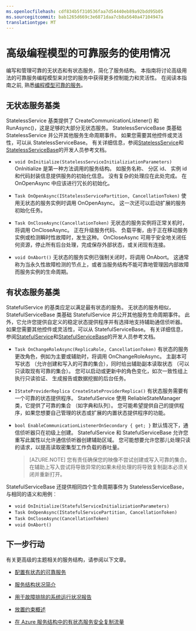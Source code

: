 ```yaml
---
ms.openlocfilehash: cdf834b5f310536faa7d54440eb89a92bdd95b05
ms.sourcegitcommit: bab1265d669c3e6871daa7cb8a5640a47104947a
translationtype: MT
---
```

<properties
   pageTitle="编程模型的可靠服务的高级的用法"
   description="了解有关编程模型以增加灵活性，在您的服务的服务结构可靠服务的高级用法。"
   services="Service-Fabric"
   documentationCenter=".net"
   authors="jessebenson"
   manager="timlt"
   editor="masnider"/>

<tags
   ms.service="Service-Fabric"
   ms.devlang="dotnet"
   ms.topic="article"
   ms.tgt_pltfrm="NA"
   ms.workload="NA"
   ms.date="08/26/2015"
   ms.author="jesseb"/>

# 高级编程模型的可靠服务的使用情况
编写和管理可靠的无状态和有状态服务，简化了服务结构。 本指南将讨论高级用法的可靠服务编程模型来对您的服务中获得更多控制能力和灵活性。 在阅读本指南之前, 熟悉[编程模型可靠的服务](service-fabric-reliable-services-introduction.md)。

## 无状态服务基类
StatelessService 基类提供了 CreateCommunicationListener() 和 RunAsync()，这是足够的大部分无状态服务。 StatelessServiceBase 类基础 StatelessService 并公开其他服务生命周期事件。 如果您需要其他控件或灵活性，可以从 StatelessServiceBase。 有关详细信息，参阅[StatelessService](https://msdn.microsoft.com/library/azure/microsoft.servicefabric.services.statelessservice.aspx)和[StatelessServiceBase](https://msdn.microsoft.com/library/azure/microsoft.servicefabric.services.statelessservicebase.aspx)的开发人员参考文档。

- `void OnInitialize(StatelessServiceInitializiationParameters)`
    OnInitialize 是第一种方法调用的服务结构。 如服务名称、 分区 id、 实例 id 和代码封装信息提供服务的初始化信息。 没有复杂的处理应在此处完成。 在 OnOpenAsync 中应该进行冗长的初始化。

- `Task OnOpenAsync(IStatelessServicePartition, CancellationToken)`
    使用无状态的服务实例时调用 OnOpenAsync。 这一次还可以启动扩展的服务初始化任务。

- `Task OnCloseAsync(CancellationToken)`
    无状态的服务实例将正常关机时，将调用 OnCloseAsync。 正在升级服务代码、 负载平衡，由于正在移动服务实例或检测瞬时性故障时，发生这种。 OnCloseAsync 可用于安全地关闭任何资源，停止所有后台处理，完成保存外部状态，或关闭现有连接。

- `void OnAbort()`
    无状态的服务实例已强制关闭时，将调用 OnAbort。 这通常称为当永久性故障检测的节点上，或者当服务结构不能可靠地管理因内部故障而服务实例的生命周期。

## 有状态服务基类
StatefulService 的基类应足以满足最有状态的服务。 无状态的服务相似，StatefulServiceBase 类基础 StatefulService 并公开其他服务生命周期事件。 此外，它允许您提供自定义的稳定状态提供程序并有选择地支持辅助通信侦听器。 如果您需要其他控件或灵活性，可以从 StatefulServiceBase。 有关详细信息，参阅[StatefulService](https://msdn.microsoft.com/library/azure/microsoft.servicefabric.services.statefulservice.aspx)和[StatefulServiceBase](https://msdn.microsoft.com/library/azure/microsoft.servicefabric.services.statefulservicebase.aspx)的开发人员参考文档。

- `Task OnChangeRoleAsync(ReplicaRole, CancellationToken)`
    有状态的服务更改角色，例如为主要或辅助时，将调用 OnChangeRoleAsync。 主副本可写状态 （允许创建和写入的可靠的集合），同时给出辅助副本读取状态 （可以只读取现有可靠的集合）。 您可以启动或更新中的角色变化，如次一致性组上执行只读验证、 生成报告或数据挖掘的后台任务。

- `IStateProviderReplica CreateStateProviderReplica()`
    有状态服务需要有一个可靠的状态提供程序。 StatefulService 使用 ReliableStateManager 类，它提供了可靠的集合 （如字典和队列）。 您可能希望提供自己的提供程序，如果您想要自己管理的状态或扩展的内置状态提供程序的功能。

- `bool EnableCommunicationListenerOnSecondary { get; }`
    默认情况下，通信侦听器只在初级上创建。 StatefulService 和 StatefulServiceBase 允许您重写此属性以允许通信侦听器创建辅助区域。 您可能想要允许您那儿处理只读的请求，以提高读取密集型工作负载的吞吐量。

    > [AZURE.NOTE] 您有责任确保您的映像不尝试创建或写入可靠的集合。  在辅助上写入尝试将导致异常的如果未经处理的将导致复制副本必须关闭并重新打开。

StatefulServiceBase 还提供相同四个生命周期事件为 StatelessServiceBase，与相同的语义和用例︰

- `void OnInitialize(StatefulServiceInitializiationParameters)`
- `Task OnOpenAsync(IStatefulServicePartition, CancellationToken)`
- `Task OnCloseAsync(CancellationToken)`
- `void OnAbort()`

## 下一步行动
有关更高级的主题相关的服务结构，请参阅以下文章。

- [配置有状态的可靠服务](service-fabric-reliable-services-configuration.md)

- [服务结构状况简介](service-fabric-health-introduction.md)

- [用于故障排除的系统运行状况报告](service-fabric-understand-and-troubleshoot-with-system-health-reports.md)

- [放置约束概述](service-fabric-placement-constraint.md)

- [在 Azure 服务结构中的有状态服务安全复制流量](service-fabric-replication-security.md)
 
